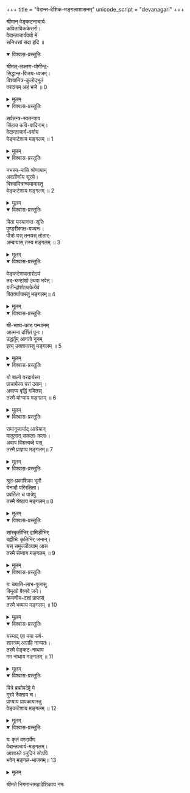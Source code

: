 +++
title = "वेदान्त-देशिक-मङ्गलाशासनम्"
unicode_script = "devanagari"
+++

श्रीमान् वेङ्कटनाचार्यः  
कविताविककेसरी।  
वेदान्ताचार्यवयो मे  
सनिधत्तां सदा इदि ॥ 

<details open><summary>विश्वास-प्रस्तुतिः</summary>

श्रीमल्-लक्ष्मण-योगीन्द्र-  
सिद्धान्त-विजय-ध्वजम्।  
विश्वामित्र-कुलोद्भूतं  
वरदायम् अहं भजे ॥ 0
</details>

<details><summary>मूलम्</summary>

श्रीमल्-लक्ष्मण-योगीन्द्र-  
सिद्धान्त-विजय-ध्वजम्।  
विश्वामित्र-कुलोद्भूतं  
वरदायम् अहं भजे ॥ 0
</details>




<details open><summary>विश्वास-प्रस्तुतिः</summary>

सर्वतन्त्र-स्वतन्त्राय  
सिंहाय कवि-वादिनाम्।  
वेदान्ताचार्य-वर्याय  
वेङ्कटेशाय मङ्गलम् ॥ 1
</details>

<details><summary>मूलम्</summary>

सर्वतन्त्र स्वतन्त्राय सिंहाय कविवादिनाम्।  
वेदान्ताचार्यवर्याय वेङ्कटेशाय मङ्गलम् ॥ 1
</details>


<details open><summary>विश्वास-प्रस्तुतिः</summary>

नभस्य-मासि श्रोणायाम्  
अवतीर्णाय सूरये।  
विश्वामित्रान्वयायास्तु  
वेङ्कटेशाय मङ्गलम् ॥ 2
</details>

<details><summary>मूलम्</summary>

नभस्यमासि श्रोणायामवतीर्णाय सूरये।  
विश्वामित्रान्वयायास्तु वेङ्कटेशाय मङ्गलम् ॥ 2
</details>


<details open><summary>विश्वास-प्रस्तुतिः</summary>

पिता यस्यानन्त-सूरिः  
पुण्डरीकाक्ष-यज्वनः।  
पौत्रो यस् तनयस् तोतार्-  
अम्बायास् तस्य मङ्गलम् ॥ 3
</details>

<details><summary>मूलम्</summary>

पिता यस्यानन्तसूरिःपुण्डरीकाक्ष यज्वनः।  
पौत्रो यस्तनयस्तोतारम्बायास्तस्य मङ्गलम् ॥ 3
</details>


<details open><summary>विश्वास-प्रस्तुतिः</summary>

वेङ्कटेशावतारोऽयं  
तद्-घण्टांशो ऽथवा भवेत्।  
यतीन्द्रांशोऽथवेत्येवं  
वितर्क्यायास्तु मङ्गलम्॥ 4
</details>

<details><summary>मूलम्</summary>

वेङ्कटेशावतारोऽयं तद्घण्टांशोऽथवा भवेत्।  
यतीन्द्रांशोऽथवेत्येवं वितर्क्यायास्तु मङ्गलम्॥ 4
</details>


<details open><summary>विश्वास-प्रस्तुतिः</summary>

श्री-भाष्य-कारः पन्थानम्  
आत्मना दर्शितं पुनः।  
उद्धर्तुम् आगतो नूनम्  
इत्य् उक्तायास्तु मङ्गलम् ॥ 5
</details>

<details><summary>मूलम्</summary>

श्रीभाष्यकारः पन्थानमात्मना दर्शितं पुनः।  
उद्धर्तुमागतो नूनमित्युक्तायास्तु मङ्गलम् ॥ 5
</details>


<details open><summary>विश्वास-प्रस्तुतिः</summary>

यो बाल्ये वरदार्यस्य  
प्राचार्यस्य परां दयाम् ।  
अवाप्य वृद्धिं गमितस्  
तस्मै योग्याय मङ्गलम् ॥ 6
</details>

<details><summary>मूलम्</summary>

यो बाल्ये वरदार्यस्य प्राचार्यस्य परां दयाम् ।  
अवाप्य वृद्धिं गमितस्तस्मै योग्याय मङ्गलम् ॥ 6
</details>


<details open><summary>विश्वास-प्रस्तुतिः</summary>

रामानुजार्याद् आत्रेयान्  
मातुलात् सकलाः कलाः।  
अवाप विंशत्यब्दे यस्  
तस्मै प्राज्ञाय मङ्गलम्॥ 7
</details>

<details><summary>मूलम्</summary>

रामानुजार्यादात्रेयान्मातुलात् सकलाः कलाः।  
अवाप विंशत्यब्दे यस्तस्मै प्राज्ञाय मङ्गलम्॥ 7
</details>


<details open><summary>विश्वास-प्रस्तुतिः</summary>

श्रुत-प्रकाशिका भूमौ  
येनादौ परिरक्षिता।  
प्रवर्तिता च पात्रेषु  
तस्मै श्रेष्ठाय मङ्गलम्॥ 8
</details>

<details><summary>मूलम्</summary>

श्रुतप्रकाशिका भूमौ येनादौ परिरक्षिता।  
प्रवर्तिता च पात्रेषु तस्मै श्रेष्ठाय मङ्गलम्॥ 8
</details>


<details open><summary>विश्वास-प्रस्तुतिः</summary>

सांस्कृतीभिर् द्रामिडीभिर्  
बह्वीभिः कृतिभिर् जनान्।  
यस् समुज्जीवयाम् आस  
तस्मै सेव्याय मङ्गलम् ॥ 9
</details>

<details><summary>मूलम्</summary>

सांस्कृतीभिर्द्रामिडीभिर्बह्वीभिः कृतिभिर्जनान्।  
यस्समुज्जीवयामास तस्मै सेव्याय मङ्गलम् ॥ 9
</details>


<details open><summary>विश्वास-प्रस्तुतिः</summary>

यः ख्याति-लाभ-पूजासु  
विमुखो वैष्णवे जने।  
क्रयणीय-दशां प्राप्तस्  
तस्मै भव्याय मङ्गलम् ॥ 10
</details>

<details><summary>मूलम्</summary>

यः ख्याति लाभ पूजासु विमुखो वैष्णवे जने।  
क्रयणीयदशां प्राप्तस्तस्मै भव्याय मङ्गलम् ॥ 10
</details>


<details open><summary>विश्वास-प्रस्तुतिः</summary>

यस्माद् एव मया सर्व-   
शास्त्रम् अग्राहि नान्यतः।  
तस्मै वेङ्कट-नाथाय  
मम नाथाय मङ्गलम् ॥ 11
</details>

<details><summary>मूलम्</summary>

यस्मादेव मया सर्व शास्त्रमग्राहि नान्यतः।  
तस्मै वेङ्कटनाथाय मम नाथाय मङ्गलम् ॥ 11
</details>


<details open><summary>विश्वास-प्रस्तुतिः</summary>

पित्रे ब्रह्मोपदेष्ट्रे मे  
गुरवे दैवताय च।  
प्राप्याय प्रापकायास्तु  
वेङ्कटेशाय मङ्गलम् ॥ 12
</details>

<details><summary>मूलम्</summary>

पित्रे ब्रह्मोपदेष्ट्रे मे गुरवे दैवताय च।  
प्राप्याय प्रापकायास्तु वेङ्कटेशाय मङ्गलम् ॥ 12
</details>


<details open><summary>विश्वास-प्रस्तुतिः</summary>

यः कृतं वरदार्येण  
वेदान्ताचार्य-मङ्गलम्।  
आशास्ते ऽनुदिनं सोऽपि  
भवेन् मङ्गल-भाजनम्॥ 13
</details>

<details><summary>मूलम्</summary>

यः कृतं वरदार्येण वेदान्ताचार्य मङ्गलम्।  
आशास्तेऽनुदिनं सोऽपि भवेन्मङ्गळ भाजनम्॥ 13
</details>




श्रीमते निगमान्तमहादेशिकाय नमः